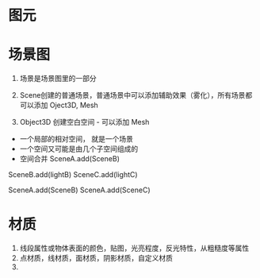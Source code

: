 
# 图元


# 场景图
1. 场景是场景图里的一部分
2. Scene创建的普通场景，普通场景中可以添加辅助效果（雾化），所有场景都可以添加 Oject3D, Mesh

3. Object3D 创建空白空间 - 可以添加 Mesh

- 一个局部的相对空间， 就是一个场景 
- 一个空间又可能是由几个子空间组成的
- 空间合并 SceneA.add(SceneB) 

SceneB.add(lightB)
SceneC.add(lightC)

SceneA.add(SceneB)
SceneA.add(SceneC)


# 材质
1. 线段属性或物体表面的颜色，贴图，光亮程度，反光特性，从粗糙度等属性
2. 点材质，线材质，面材质，阴影材质，自定义材质
3. 